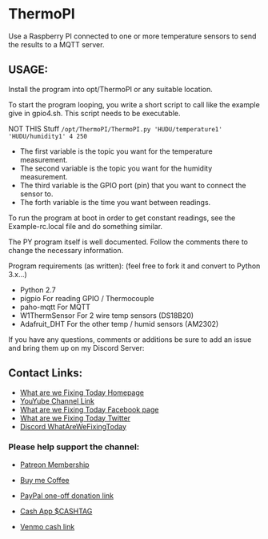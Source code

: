 # ThermoPI
Use a Raspberry PI connected to one or more temperature sensors to send the results to a MQTT server.

## USAGE:

Install the program into opt/ThermoPI or any suitable location.

To start the program looping, you write a short script to call like the example give in gpio4.sh.  This script needs to be executable.

NOT THIS  Stuff ```/opt/ThermoPI/ThermoPI.py 'HUDU/temperature1' 'HUDU/humidity1' 4 250```

+ The first variable is the topic you want for the temperature measurement. 
+ The second variable is the topic you want for the humidity measurement. 
+ The third variable is the GPIO port (pin) that you want to connect the sensor to. 
+ The forth variable is the time you want between readings.

To run the program at boot in order to get constant readings, 
    see the Example-rc.local file and do something similar.

The PY program itself is well documented.
Follow the comments there to change the necessary information.

Program requirements (as written):  (feel free to fork it and convert to Python 3.x...)
+ Python 2.7 
+ pigpio            For reading GPIO / Thermocouple
+ paho-mqtt         For MQTT
+ W1ThermSensor     For 2 wire temp sensors (DS18B20)
+ Adafruit_DHT      For the other temp / humid sensors (AM2302)

If you have any questions, comments or additions be sure to add an issue and bring them up on my Discord Server: 

## Contact Links:
* [What are we Fixing Today Homepage](https://www.WhatAreWeFixing.Today/)
* [YouYube Channel Link](https://bit.ly/WhatAreWeFixingTodaysYT)
* [What are we Fixing Today Facebook page](https://bit.ly/WhatAreWeFixingTodayFB)
* [What are we Fixing Today Twitter](https://bit.ly/WhatAreWeFixingTodayTW)
* [Discord WhatAreWeFixingToday](https://discord.gg/Uhmhu3B)

### Please help support the channel:

* [Patreon Membership](https://www.patreon.com/WhatAreWeFixingToday)

* [Buy me Coffee](https://www.buymeacoffee.com/SirGoodenough)
* [PayPal one-off donation link](https://www.paypal.me/SirGoodenough)
* [Cash App \$CASHTAG](https://cash.me/$SirGoodenough)
* [Venmo cash link](https://venmo.com/SirGoodenough)
